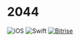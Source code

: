 # 2044

![iOS](https://img.shields.io/badge/iOS-9.0%2B-blue.svg)
![Swift](https://img.shields.io/badge/Swift-4.2-blue.svg)
[![Bitrise](https://app.bitrise.io/app/8a121cdfdf200cf0/status.svg?token=L8qKO7xe5nMSN2csrZGJrg&branch=master)](https://app.bitrise.io/app/8a121cdfdf200cf0)
